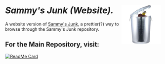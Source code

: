 # _Sammy's Junk (Website)._ <img src="assets/sammybg.png" align="right" width="128" height="128"  />


A website version of [Sammy's Junk](https://github.com/SammyGoesHowdy/SammysJunk), a prettier(?) way to browse through the Sammy's Junk repository.

## For the Main Repository, visit:

[![ReadMe Card](https://github-readme-stats.vercel.app/api/pin/?username=SammyGoesHowdy&repo=SammysJunk)](https://github.com/SammyGoesHowdy/SammysJunk)
